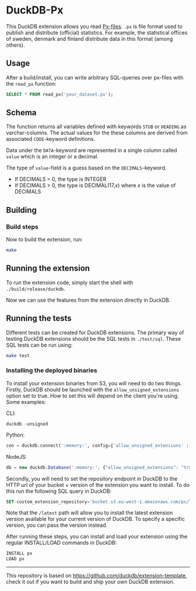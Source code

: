 # DuckDB-Px

This DuckDB extension allows you read [Px-files](https://www.scb.se/en/services/statistical-programs-for-px-files/px-file-format/). `.px` is file format used to publish and distribute (official) statistics. For example, the statistical offices of sweden, denmark and finland distribute data in this format (among others).

## Usage

After a build/install, you can write arbitrary SQL-queries over px-files with the `read_px` function:
```sql
SELECT * FROM read_px('your_dataset.px');
```
## Schema 

The function returns all variables defined with keywords `STUB` or `HEADING` as varchar-columns. The actual values for the these columns are derived from associated `CODE`-keyword definitions. 

Data under the `DATA`-keyword are represented in a single column called `value` which is an integer or a decimal.

The type of `value`-field is a guess based on the `DECIMALS`-keyword.

- If DECIMALS = 0, the type is INTEGER
- If DECIMALS > 0, the type is DECIMAL(17,*x*) where *x* is the value of DECIMALS

## Building

### Build steps
Now to build the extension, run:
```sh
make
```
## Running the extension
To run the extension code, simply start the shell with `./build/release/duckdb`.

Now we can use the features from the extension directly in DuckDB.

## Running the tests
Different tests can be created for DuckDB extensions. The primary way of testing DuckDB extensions should be the SQL tests in `./test/sql`. These SQL tests can be run using:
```sh
make test
```

### Installing the deployed binaries
To install your extension binaries from S3, you will need to do two things. Firstly, DuckDB should be launched with the
`allow_unsigned_extensions` option set to true. How to set this will depend on the client you're using. Some examples:

CLI:
```shell
duckdb -unsigned
```

Python:
```python
con = duckdb.connect(':memory:', config={'allow_unsigned_extensions' : 'true'})
```

NodeJS:
```js
db = new duckdb.Database(':memory:', {"allow_unsigned_extensions": "true"});
```

Secondly, you will need to set the repository endpoint in DuckDB to the HTTP url of your bucket + version of the extension
you want to install. To do this run the following SQL query in DuckDB:
```sql
SET custom_extension_repository='bucket.s3.eu-west-1.amazonaws.com/px/latest';
```
Note that the `/latest` path will allow you to install the latest extension version available for your current version of
DuckDB. To specify a specific version, you can pass the version instead.

After running these steps, you can install and load your extension using the regular INSTALL/LOAD commands in DuckDB:
```sql
INSTALL px
LOAD px
```

----

This repository is based on https://github.com/duckdb/extension-template, check it out if you want to build and ship your own DuckDB extension.
